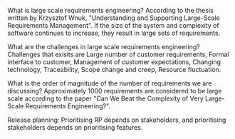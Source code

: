 What is large scale requirements engineering?
According to  the thesis written by Krzysztof Wnuk, "Understanding and Supporting Large-Scale Requirements Management". If the size of the system and complexity of software continues to increase, they result in large sets of requirements.

What are the challenges in large scale requirements engineering?
Challenges that exisits are Large number of customer requirements, Formal interface to customer, Management of customer expectations, Changing technology, Traceability, Scope change and creep, Resource fluctuation.

What is the order of magnitude of the number of requirements we are discussing?
Approximately 1000 requirements are considered to be large scale according to the paper "Can We Beat the Complexity of
Very Large-Scale Requirements Engineering?".

Release planning: Prioritising RP depends on stakeholders, and prioritising stakeholders depends on prioritising features.


